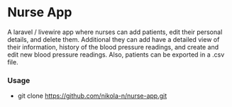 # Nurse App

A laravel / livewire app where nurses can add patients, edit their personal details, and delete them. Additional they
can add have a detailed view of their information, history of the blood pressure readings, and create and edit new blood
pressure readings. Also, patients can be exported in a .csv file.

### Usage

- git clone https://github.com/nikola-n/nurse-app.git

